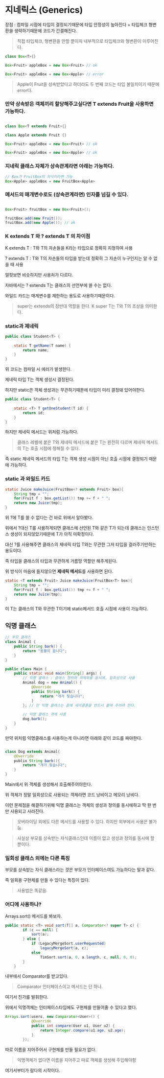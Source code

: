 # 지네릭스 (Generics)

장점 : 컴파일 시점에 타입이 결정되기때문에 타입 안정성이 높아진다 + 타입체크 형변환을 생략하기때문에 코드가 간결해진다.

> 직접 타입체크, 형변환을 안할 뿐이지 내부적으로 타입체크와 형변환이 이루어진다.

```java
class Box<T>{}

Box<Fruit> appleBox = new Box<Fruit> // ok

Box<Fruit> appleBox = new Box<Apple> // error
```

> Apple이 Fruit을 상속받았다고 하더라도 두 번째 코드는 타입 불일치이기 때문에 error다.


### 만약 상속받은 객체끼리 할당해주고싶다면 T extends Fruit을 사용하면 가능하다.
```java

class Box<T extends Fruit>{}

class Apple extends Fruit {}

Box<Fruit> appleBox = new Box<Fruit> // ok

Box<Fruit> appleBox = new Box<Apple> // ok

```

### 지네릭 클래스 자체가 상속관계라면 아래는 가능하다.

```java
// Box가 FruitBox의 자식이라면 가능
Box<Apple> appleBox = new FruitBox<Apple>
```

### 메서드의 매개변수로도 (상속관계라면) 인자를 넘길 수 있다.

```java

Box<Fruit> fruitBox = new Box<Fruit>();

fruitBox.add(new Fruit());
fruitBox.add(new Apple()); // ok 

```

### K extends T 와 ? extends T 의 차이점

K extends T : T와 T의 자손들을 K라는 타입으로 정확히 지정하여 사용

? extends T : T와 T의 자손들의 타입을 받는데 정확히 그 자손이 누구인지는 알 수 없을 때 사용

얼핏보면 비슷하지만 사용처가 다르다.

자바에서는 ? extends T는 클래스의 선언부에 쓸 수는 없다.

와일드 카드는 매게변수를 제한하는 용도로 사용하기때문이다.

> super는 extends의 정반대 역할을 한다. K super T는 T와 T의 조상을 의미한다.

### static과 제네릭

```java
public class Student<T> {
  
    static T getName(T name) {   
        return name;
    }
}
```

위 코드는 컴파일 시 에러가 발생한다.

제네릭 타입 T는 객체 생성시 결정된다.

하지만 static은 객체 생성과는 무관하기때문에 타입이 미리 결정돼 있어야한다.

```java
public class Student<T> {
    
    static <T> T getOneStudent(T id) {
        return id;
    }
}
```

하지만 제네릭 메서드는 위처럼 가능하다.

> 클래스 레벨에 붙은 T와 제네릭 메서드에 붙은 T는 완전히 다르며 제네릭 메서드의 T는 호출 시점에 정해질 수 있다.

즉 static 제네릭 메서드의 타입 T는 객체 생성 시점이 아닌 호출 시점에 결정되기 때문에 가능하다.

### static 과 와일드 카드

```java
static Juice makeJuice(FruitBox<? extends Fruit> box){
    String tmp = "";
    for(Fruit f : box.getList()) tmp += f + " ";
    return new Juice(tmp);
}
```

위 ?에 T를 쓸 수 없다는 건 바로 위에서 알아봤다.

위에서 ?대신 T를 사용하게되면 클래스에 선언된 T와 같은 T가 되는데 클래스는 인스턴스 생성이 되지않았기때문에 T가 아직 미확정이다.

대신 ?를 사용해주면 클래스의 제네릭 타입 T와는 무관한 그저 타입을 걸러주기만하는 용도이다.

즉 타입을 클래스의 타입과 무관하게 거름망 역할만 해주게된다.

위 방식이 마음에 들지않으면 **제네릭 메서드**를 사용하면 된다.

```java
static <T extends Fruit> Juice makeJuice(FruitBox<T> box){
    String tmp = "";
    for(Fruit f : box.getList()) tmp += f + " ";
    return new Juice(tmp);
}
```

이 T는 클래스의 T와 무관한 T이기에 static메서드 호출 시점에 사용이 가능하다.

## 익명 클래스

```java
// 부모 클래스
class Animal {
    public String bark() {
        return "동물이 웁니다";
    }
}

public class Main {
    public static void main(String[] args) {
        // 익명 클래스 : 클래스 정의와 객체화를 동시에. 일회성으로 사용
        Animal dog = new Animal() {
        	@Override
            public String bark() {
                return "개가 짖습니다";
            }
        }; // 단 익명 클래스는 끝에 세미콜론을 반드시 붙여 주어야 한다.
        	
        // 익명 클래스 객체 사용
        dog.bark();
    }
}
```

만약 위처럼 익명클래스를 사용하는게 아니라면 아래와 같이 코드를 짜야한다.

```java

class Dog extends Animal{
    @Override
    publix String bark(){
        return "개가 짖습니다";
    }
}

```

Main에서 위 객체를 생성해서 호출해주어야한다.

위 객체가 정말 일회성으로 사용되는 객체라면 코드 낭비이고 메모리 낭비다.

이런 문제점을 해결하기위해 익명 클래스는 객체의 생성과 정의를 동시에하고 딱 한 번만 사용되고 사라진다.

> 오버라이딩 외에도 다른 메서드를 사용할 수 있다. 하지만 외부에서 사용은 불가능.

> 사실상 부모를 상속받는 자식클래스인데 이름이 없고 생성과 정의를 동시에 할 뿐이다.

### 일회성 클래스 외에는 다른 특징

부모를 상속받는 자식 클래스라는 것은 부모가 인터페이스여도 가능하다는 말과 같다.

즉 일회용 구현체를 만들 수 있다는 특징이 있다.

> 사용법은 똑같음.

### 어디에 사용하나?

Arrays.sort() 메서드를 봐보자.

```java
public static <T> void sort(T[] a, Comparator<? super T> c) {
        if (c == null) {
            sort(a);
        } else {
            if (LegacyMergeSort.userRequested)
                legacyMergeSort(a, c);
            else
                TimSort.sort(a, 0, a.length, c, null, 0, 0);
        }
    }
```

내부에서 Comparator를 받고있다.

> Comparator 인터페이스이고 메서드는 단 하나.

여기서 진가를 발휘한다.

위에서 익명객체는 인터페이스타입에도 구현체를 만들어줄 수 있다고 했다.

```java
Arrays.sort(users, new Comparator<User>() {
            @Override
            public int compare(User u1, User u2) {
                return Integer.compare(u1.age, u2.age);
            }
        });
```

따로 이름을 지어주어서 구현체를 만들 필요가 없다.

> 익명객체가 없다면 이름을 지어주고 따로 객체를 생성해 주입해야함

여기서부터가 람다의 시작이다.